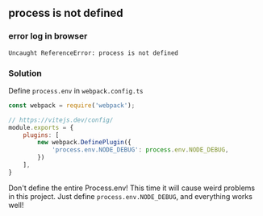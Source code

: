 ## process is not defined

### error log in browser

```log
Uncaught ReferenceError: process is not defined
```

### Solution

Define `process.env` in `webpack.config.ts`

```javascript
const webpack = require('webpack');

// https://vitejs.dev/config/
module.exports = {
    plugins: [
        new webpack.DefinePlugin({
            'process.env.NODE_DEBUG': process.env.NODE_DEBUG,
        })
    ],
}
```
Don't define the entire Process.env! This time it will cause weird problems in this project. Just define `process.env.NODE_DEBUG`, and everything works well!